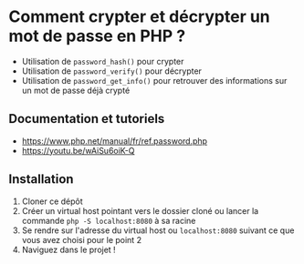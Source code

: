 # Comment crypter et décrypter un mot de passe en PHP ?

- Utilisation de `password_hash()` pour crypter
- Utilisation de `password_verify()` pour décrypter
- Utilisation de `password_get_info()` pour retrouver des informations sur un mot de passe déjà crypté

## Documentation et tutoriels

- https://www.php.net/manual/fr/ref.password.php
- https://youtu.be/wAiSu6oiK-Q

## Installation
1. Cloner ce dépôt
2. Créer un virtual host pointant vers le dossier cloné ou lancer la commande `php -S localhost:8080` à sa racine
3. Se rendre sur l'adresse du virtual host ou `localhost:8080` suivant ce que vous avez choisi pour le point 2
4. Naviguez dans le projet !